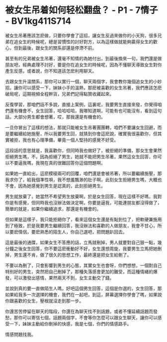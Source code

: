 # 被女生吊着如何轻松翻盘？ - P1 - 7情子 - BV1kg411S714

被女生吊著應該怎麽做，只要你學會了這招，讓女生反過來做你的小天狗，很多兄弟在追女生的時候呢，總是習慣性的討好對方，以為這樣做就能夠贏得女生的歡心，但到最後，跟女生的關系卻還是停滯不前。

甚至有的兄弟被女生吊著，還毫不知情的為她付出，到最後換來一句，我們還是做朋友吧，經典處理不討好，要是你在追女生的時候呢，因為不懂聊天導致女生對你產生反感，或者說，你不知道該怎麽利用聊天。

去跟女生升溫關系，那你可以實行一個，聊天兩個字，我會教你幾個追女生的小妙招，讓你可以感受一下，妹妹小手的溫熱，那麽被喜歡的女生吊著，我們應該怎麽破局呢，這期視頻全程幹貨，兄弟們記得點贊收藏起來。

反復學習，那咱們話不多說，直接上案例，這裏呢，我要男生直接來發，你覺得咱們還有機會不，女生回答，哈哈哈哈，我哪知道啊，可能有也可能沒有，看到這句話，大部分男生都會想著，哎，那我還是有機會的。

一旦你冒出了這樣的想法，那就只能被女生吊著團團轉，咱們不要讓女生回避，而是要繼續給她施壓，所以我要男生回，就猜到你會這麽說，確實我很喜歡你，但其實被拒，我也有心理準備，畢竟一個人堅持的感覺不好受。

這段話的意思就是，我喜歡你，但同時我也做好了，被拒絕的準備，那女生會果然拒絕男生嗎，不，因為拒絕了男生，她就不能把男生吊著，果然這女生回答，你可以不要逼我嗎，我現在真的很難回答你這個問題啊。

如果她一直給出，這麽模稜兩可的回覆，咱們還是會被吊著，所以要繼續施壓，那我求你了，給我個準性唄，我不想羞飄渺的肚子啊，此刻女生拒絕男生嗎，大概也不會，因為她感覺到男生是認真的，此刻拒絕男生。

男生就放棄了，她當然不希望男生放棄啊，於是女生回答，現在這樣不好嗎，我對你是有感覺，但同時我也沒辦法做決定啊，你要是逼我，可能連朋友都沒得做了，簡單的就是，如果你繼續追求，那還是有機會的。

但如果是這樣子，我只能拒絕你了，看來這個女生還是有點到位了，把軟硬兼施用到了極致，於是我要男生繼續回答，我沒辦法和喜歡的人做朋友，我會不甘心，所以要麽情侶，要麽熟悉的陌生人，你自己選吧，把問題趴回去。

這是最後的通牒，如果女生不答應的話，立馬就刪掉，男人就要對自己狠一點，幾分鐘之後女生回答，你不要這麽衝動好不好，女生還想周旋，我要男生立馬把她刪掉，男生還不肯，做了很久的思想工作，最終還是把女生給刪了。

不要以為刪了，只會影響到男生的心態，其實女生也會呀，你們想想，一個對自己特別好的男生，突然把自己刪掉了，那種失落感會更加的難受，而這種情緒的爆發，可以激發出感情，果然兩天不到，女生主動交了錢。

並說到真的要一直做陌生人嗎，好吧這個男生回答，這個是你選的，女生回答，那如果給我多一次選擇的機會，我們在一起吧，到這，屏幕選擇你學會了嗎，如果說你跟喜歡的女生，壓根就沒走到那一步。

你還苦苦停留在聊天的階段，你還在為聊天找不到話題，或者不懂延續話題而發愁，那你可以寄信七個，話題兩個字，不會等你怎麼可以跟女生聊天，讓你可以感受一下，妹妹主動給你刪掉的快感，我是七個，你們的情感路手。

情感問題找我。